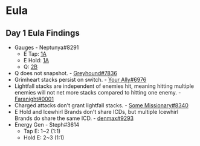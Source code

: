 # Eula

## Day 1 Eula Findings

* Gauges - Neptunya#8291
  * E Tap: [1A](https://cdn.discordapp.com/attachments/843239715515269160/844157553298243594/TapE_1A.mp4)
  * E Hold: [1A](https://cdn.discordapp.com/attachments/843239715515269160/844157530572980244/HoldE_1A.mp4)
  * Q: [2B](https://cdn.discordapp.com/attachments/843239715515269160/844157584881614858/Burst_2B.mp4)
* Q does not snapshot. - [Greyhound#7836](https://youtu.be/ZjMlW6LugdI)
* Grimheart stacks persist on switch. - [Your Ally#6976](https://youtu.be/bvc_pqn8suU)
* Lightfall stacks are independent of enemies hit, meaning hitting multiple enemies will not net more stacks compared to hitting one enemy. - [Faranight#0001](https://youtu.be/PbZMPM23hk8)
* Charged attacks don't grant lightfall stacks. - [Some Missionary#8340](https://youtu.be/r3PActt3bqc)
* E Hold and Icewhirl Brands don't share ICDs, but multiple Icewhirl Brands do share the same ICD. - [denmax#9293](https://cdn.discordapp.com/attachments/843239715515269160/844176624702455818/genshinimpact.exe_2021.05.18_-_19.30.31.17.mp4)
* Energy Gen - Steph#3614
  * Tap E: 1~2 (1:1)
  * Hold E: 2~3 (1:1)

